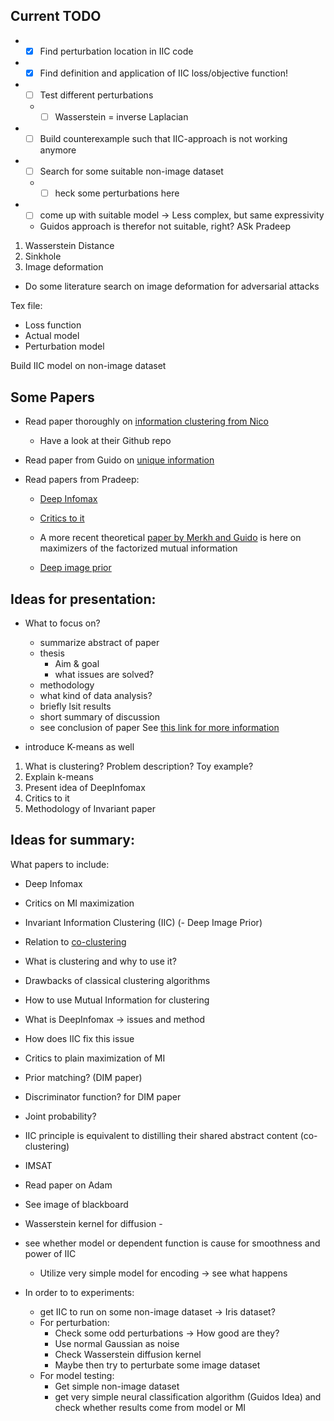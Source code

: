 ## Current TODO

- * [X] Find perturbation location in IIC code
- * [X] Find definition and application of IIC loss/objective function!
- * [ ] Test different perturbations
  - * [ ] Wasserstein = inverse Laplacian
- * [ ] Build counterexample such that IIC-approach is not working anymore
- * [ ] Search for some suitable non-image dataset
  - * [ ] heck some perturbations here
- * [ ] come up with suitable model -> Less complex, but same expressivity
  - Guidos approach is therefor not suitable, right? ASk Pradeep

1. Wasserstein Distance
2. Sinkhole
3. Image deformation

- Do some literature search on image deformation for adversarial attacks 

Tex file:
- Loss function
- Actual model
- Perturbation model

Build IIC model on non-image dataset

## Some Papers
- Read paper thoroughly on [information clustering from Nico](http://openaccess.thecvf.com/content_ICCV_2019/papers/Ji_Invariant_Information_Clustering_for_Unsupervised_Image_Classification_and_Segmentation_ICCV_2019_paper.pdf)
  - Have a look at their Github repo
- Read paper from Guido on [unique information](https://arxiv.org/abs/1709.07487)

- Read papers from Pradeep:
  - [Deep Infomax](https://arxiv.org/pdf/1808.06670.pdf)
  - [Critics to it](https://arxiv.org/pdf/1907.13625.pdf)
  - A more recent theoretical [paper by Merkh and Guido](https://arxiv.org/pdf/1906.05460.pdf) is here on maximizers of the factorized mutual information

  - [Deep image prior](https://sites.skoltech.ru/app/data/uploads/sites/25/2018/04/deep_image_prior.pdf)

## Ideas for presentation:
- What to focus on?
  - summarize abstract of paper
  - thesis 
    - Aim & goal
    - what issues are solved?
  - methodology
  - what kind of data analysis?
  - briefly lsit results
  - short summary of discussion
  - see conclusion of paper
See [this link for more information](https://tipsforresearchpapersandessays.blogspot.com/2008/10/how-to-summarize-research-paper.html)

- introduce K-means as well 

1. What is clustering? Problem description? Toy example?
2. Explain k-means
3. Present idea of DeepInfomax
4. Critics to it
5. Methodology of Invariant paper

## Ideas for summary:
What papers to include:
  - Deep Infomax
  - Critics on MI maximization
  - Invariant Information Clustering (IIC)
  (- Deep Image Prior)
  - Relation to [co-clustering](https://www.cs.utexas.edu/users/inderjit/public_papers/kdd_cocluster.pdf)

- What is clustering and why to use it?
- Drawbacks of classical clustering algorithms
- How to use Mutual Information for clustering
- What is DeepInfomax -> issues and method
- How does IIC fix this issue
- Critics to plain maximization of MI


- Prior matching? (DIM paper)
- Discriminator function? for DIM paper
- Joint probability?
- IIC principle is equivalent to distilling their shared abstract content (co-clustering)
- IMSAT

- Read paper on Adam
- See image of blackboard
- Wasserstein kernel for diffusion -
- see whether model or dependent function is cause for smoothness and power of IIC
  - Utilize very simple model for encoding -> see what happens

- In order to to experiments:
  - get IIC to run on some non-image dataset -> Iris dataset?
  - For perturbation:
    - Check some odd perturbations -> How good are they?
    - Use normal Gaussian as noise
    - Check Wasserstein diffusion kernel 
    - Maybe then try to perturbate some image dataset
  - For model testing:
    - Get simple non-image dataset
    - get very simple neural classification algorithm (Guidos Idea) and check whether results come from model or MI

